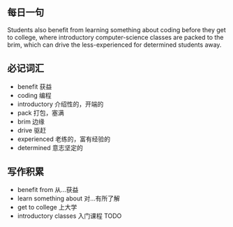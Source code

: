## 每日一句
Students also benefit from learning something about coding before they get to college, where introductory computer-science
classes are packed to the brim, which can drive the less-experienced for determined students away.

## 必记词汇
* benefit 获益
* coding 编程
* introductory 介绍性的，开端的
* pack 打包，塞满
* brim 边缘
* drive 驱赶
* experienced 老练的，富有经验的
* determined 意志坚定的

## 写作积累
* benefit from 从...获益
* learn something about 对...有所了解
* get to college 上大学
* introductory classes 入门课程
TODO
